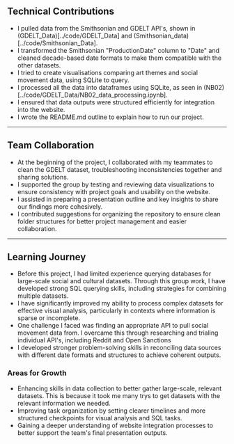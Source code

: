 ## **Technical Contributions**  

- I pulled data from the Smithsonian and GDELT API's, shown in (GDELT_Data)[../code/GDELT_Data] and (Smithsonian_data)[../code/Smithsonian_Data].  
- I transformed the Smithsonian "ProductionDate" column to "Date" and cleaned decade-based date formats to make them compatible with the other datasets.  
- I tried to create visualisations comparing art themes and social movement data, using SQLite to query.
- I processed all the data into dataframes using SQLite, as seen in (NB02)[../code/GDELT_Data/NB02_data_processing.ipynb].  
- I ensured that data outputs were structured efficiently for integration into the website.
- I wrote the README.md outline to explain how to run our project.

---

## **Team Collaboration**  

- At the beginning of the project, I collaborated with my teammates to clean the GDELT dataset, troubleshooting inconsistencies together and sharing solutions.  
- I supported the group by testing and reviewing data visualizations to ensure consistency with project goals and usability on the website.   
- I assisted in preparing a presentation outline and key insights to share our findings more cohesively.  
- I contributed suggestions for organizing the repository to ensure clean folder structures for better project management and easier collaboration.  

---

## **Learning Journey**  

- Before this project, I had limited experience querying databases for large-scale social and cultural datasets. Through this group work, I have developed strong SQL querying skills, including strategies for combining multiple datasets.  
- I have significantly improved my ability to process complex datasets for effective visual analysis, particularly in contexts where information is sparse or incomplete.  
- One challenge I faced was finding an appropriate API to pull social movement data from. I overcame this through researching and trialing individual API's, including Reddit and Open Sanctions  
- I developed stronger problem-solving skills in reconciling data sources with different date formats and structures to achieve coherent outputs.  

### **Areas for Growth**  

- Enhancing skills in data collection to better gather large-scale, relevant datasets. This is because it took me many trys to get datasets  with the relevant information we needed. 
- Improving task organization by setting clearer timelines and more structured checkpoints for visual analysis and SQL tasks. 
- Gaining a deeper understanding of website integration processes to better support the team's final presentation outputs.  

